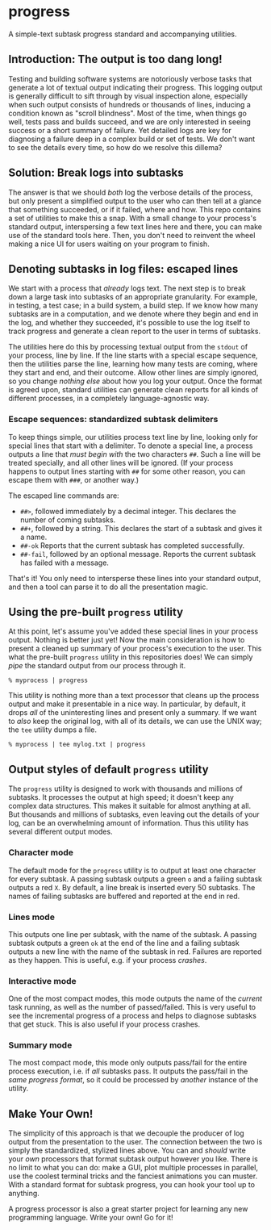 # progress
A simple-text subtask progress standard and accompanying utilities.

## Introduction: The output is too dang long!

Testing and building software systems are notoriously verbose tasks that generate a lot of textual output indicating their progress.
This logging output is generally difficult to sift through by visual inspection alone, especially when such output consists of hundreds or thousands of lines, inducing a condition known as "scroll blindness".
Most of the time, when things go well, tests pass and builds succeed, and we are only interested in seeing success or a short summary of failure.
Yet detailed logs are key for diagnosing a failure deep in a complex build or set of tests.
We don't want to see the details every time, so how do we resolve this dillema?

## Solution: Break logs into subtasks

The answer is that we should *both* log the verbose details of the process, but only present a simplified output to the user who can then tell at a glance that something succeeded, or if it failed, where and how.
This repo contains a set of utilities to make this a snap.
With a small change to your process's standard output, interspersing a few text lines here and there, you can make use of the standard tools here.
Then, you don't need to reinvent the wheel making a nice UI for users waiting on your program to finish.

## Denoting subtasks in log files: escaped lines

We start with a process that *already* logs text.
The next step is to break down a large task into subtasks of an appropriate granularity.
For example, in testing, a test case; in a build system, a build step.
If we know how many subtasks are in a computation, and we denote where they begin and end in the log, and whether they succeeded, it's possible to use the log itself to track progress and generate a clean report to the user in terms of subtasks.

The utilities here do this by processing textual output from the `stdout` of your process, line by line.
If the line starts with a special escape sequence, then the utilities parse the line, learning how many tests are coming, where they start and end, and their outcome.
Allow other lines are simply ignored, so you change *nothing else* about how you log your output.
Once the format is agreed upon, standard utilities can generate clean reports for all kinds of different processes, in a completely language-agnostic way.

### Escape sequences: standardized subtask delimiters

To keep things simple, our utilities process text line by line, looking only for special lines that start with a delimiter.
To denote a special line, a process outputs a line that *must begin with* the two characters `##`.
Such a line will be treated specially, and all other lines will be ignored.
(If your process happens to output lines starting with `##` for some other reason, you can escape them with `###`, or another way.)

The escaped line commands are:

* `##>`, followed immediately by a decimal integer. This declares the number of coming subtasks.
* `##+`, followed by a string. This declares the start of a subtask and gives it a name.
* `##-ok` Reports that the current subtask has completed successfully.
* `##-fail`, followed by an optional message. Reports the current subtask has failed with a message.

That's it! You only need to intersperse these lines into your standard output, and then a tool can parse it to do all the presentation magic.

## Using the pre-built `progress` utility

At this point, let's assume you've added these special lines in your process output.
Nothing is better just yet!
Now the main consideration is how to present a cleaned up summary of your process's execution to the user.
This what the pre-built `progress` utility in this repositories does!
We can simply *pipe* the standard output from our process through it.

```
% myprocess | progress
```

This utility is nothing more than a text processor that cleans up the process output and make it presentable in a nice way.
In particular, by default, it drops *all* of the uninteresting lines and present only a summary.
If we want to *also* keep the original log, with all of its details, we can use the UNIX way; the `tee` utility dumps a file.

```
% myprocess | tee mylog.txt | progress
```

## Output styles of default `progress` utility

The `progress` utility is designed to work with thousands and millions of subtasks.
It processes the output at high speed; it doesn't keep any complex data structures.
This makes it suitable for almost anything at all.
But thousands and millions of subtasks, even leaving out the details of your log, can be an overwhelming amount of information.
Thus this utility has several different output modes.

### Character mode

The default mode for the `progress` utility is to output at least one character for every subtask.
A passing subtask outputs a green `o` and a failing subtask outputs a red `X`.
By default, a line break is inserted every 50 subtasks.
The names of failing subtasks are buffered and reported at the end in red.

### Lines mode

This outputs one line per subtask, with the name of the subtask.
A passing subtask outputs a green `ok` at the end of the line and a failing subtask outputs a new line with the name of the subtask in red.
Failures are reported as they happen.
This is useful, e.g. if your process *crashes*.

### Interactive mode

One of the most compact modes, this mode outputs the name of the *current* task running, as well as the number of passed/failed.
This is very useful to see the incremental progress of a process and helps to diagnose subtasks that get stuck.
This is also useful if your process crashes.

### Summary mode

The most compact mode, this mode only outputs pass/fail for the entire process execution, i.e. if *all* subtasks pass.
It outputs the pass/fail in the *same progress format*, so it could be processed by *another* instance of the utility.

## Make Your Own!

The simplicity of this approach is that we decouple the producer of log output from the presentation to the user.
The connection between the two is simply the standardized, stylized lines above.
You can and *should* write your *own* processors that format subtask output however you like.
There is no limit to what you can do: make a GUI, plot multiple processes in parallel, use the coolest terminal tricks and the fanciest animations you can muster.
With a standard format for subtask progress, you can hook your tool up to anything.

A progress processor is also a great starter project for learning any new programming language.
Write your own!
Go for it!
